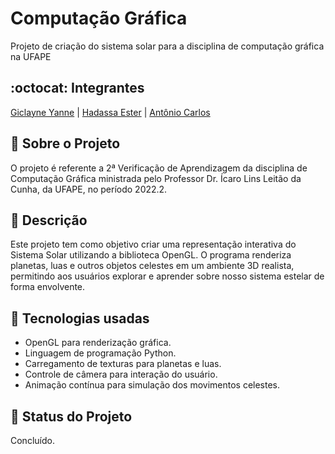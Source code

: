 # Computação Gráfica
Projeto de criação do sistema solar para a disciplina de computação gráfica na UFAPE
## :octocat: Integrantes
[Giclayne Yanne](https://github.com/giclayne) | [Hadassa Ester](https://github.com/Hester910) | [Antônio Carlos](https://github.com/antoniobezerra01)
## :page_with_curl: Sobre o Projeto
O projeto é referente a 2ª Verificação de Aprendizagem da disciplina de Computação Gráfica ministrada pelo Professor Dr. Ícaro Lins Leitão da Cunha, da UFAPE, no período 2022.2. 

## :pencil: Descrição
Este projeto tem como objetivo criar uma representação interativa do Sistema Solar utilizando a biblioteca OpenGL. O programa renderiza planetas, luas e outros objetos celestes em um ambiente 3D realista, permitindo aos usuários explorar e aprender sobre nosso sistema estelar de forma envolvente.
## :pushpin: Tecnologias usadas

* OpenGL para renderização gráfica.
* Linguagem de programação Python.
* Carregamento de texturas para planetas e luas.
* Controle de câmera para interação do usuário.
* Animação contínua para simulação dos movimentos celestes.

## :construction: Status do Projeto
Concluído.
